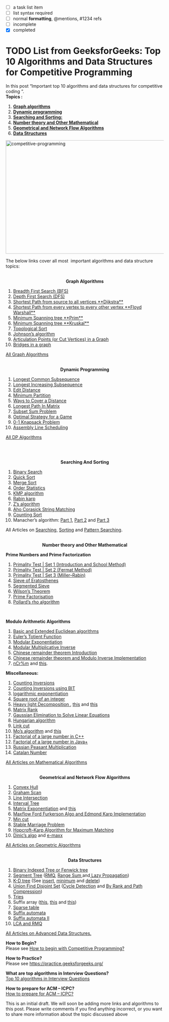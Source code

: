 - [ ] a task list item
- [ ] list syntax required
- [ ] normal **formatting**, @mentions, #1234 refs
- [ ] incomplete
- [x] completed

<h1 class="entry-title">TODO List from GeeksforGeeks: Top 10 Algorithms and Data Structures for Competitive Programming</h1>
				
<p>In this post “Important top 10 algorithms and data structures for competitive coding “.<br>
<strong>Topics : </strong></p>
<ol>
<li><a href="#algo1"><strong>Graph algorithms </strong></a></li>
<li><a href="#algo2"><strong>Dynamic programming </strong></a></li>
<li><a href="#algo3"><strong>Searching and Sorting: </strong></a></li>
<li><a href="#algo4"><strong>Number theory and Other Mathematical </strong></a></li>
<li><a href="#algo6"><strong><strong>Geometrical and Network Flow Algorithms </strong></strong></a></li>
<li><a href="#algo7"><strong><strong>Data Structures</strong></strong></a></li>
</ol>
<p><img src="https://media.geeksforgeeks.org/wp-content/cdn-uploads/Competitive-Programming-1.jpg" alt="competitive-programming" width="580" height="360" class="aligncenter size-full wp-image-140503"></p>
<p>The below links  cover all most &nbsp;important algorithms and data structure topics:</p>
<p style="text-align: center;"><a name="algo1"></a><br>
<strong>Graph Algorithms </strong></p>
            
<ol>
<li><a href="https://www.geeksforgeeks.org/breadth-first-traversal-for-a-graph/">Breadth First Search (BFS)</a></li>
<li><a href="https://www.geeksforgeeks.org/depth-first-traversal-for-a-graph/">Depth First Search (DFS)</a></li>
<li><a href="https://www.geeksforgeeks.org/greedy-algorithms-set-6-dijkstras-shortest-path-algorithm/">Shortest Path from source to all vertices **Dijkstra** </a></li>
<li><a href="https://www.geeksforgeeks.org/dynamic-programming-set-16-floyd-warshall-algorithm/">Shortest Path from every vertex to every other vertex **Floyd Warshall**</a></li>
<li><a href="https://www.geeksforgeeks.org/greedy-algorithms-set-5-prims-minimum-spanning-tree-mst-2/">Minimum Spanning tree **Prim** </a></li>
<li><a href="https://www.geeksforgeeks.org/greedy-algorithms-set-2-kruskals-minimum-spanning-tree-mst/">Minimum Spanning tree **Kruskal** </a></li>
<li><a href="https://www.geeksforgeeks.org/topological-sorting/">Topological Sort</a></li>
<li><a href="https://www.geeksforgeeks.org/johnsons-algorithm/">Johnson’s algorithm</a></li>
<li><a title="Permalink to Articulation Points (or Cut Vertices) in a Graph" href="https://www.geeksforgeeks.org/articulation-points-or-cut-vertices-in-a-graph/" rel="bookmark">Articulation Points (or Cut Vertices) in a Graph</a></li>
<li><a title="Permalink to Bridges in a graph" href="https://www.geeksforgeeks.org/bridge-in-a-graph/" rel="bookmark">Bridges in a graph</a></li>
</ol>
<p><a href="https://www.geeksforgeeks.org/category/graph/">All Graph Algorithms</a></p>
<p style="text-align: center;"><a name="algo2"></a><br>
<strong>Dynamic Programming</strong></p>
<ol>
<li><a href="https://www.geeksforgeeks.org/dynamic-programming-set-4-longest-common-subsequence/">Longest Common Subsequence</a></li>
<li><a href="https://www.geeksforgeeks.org/dynamic-programming-set-3-longest-increasing-subsequence/">Longest Increasing Subsequence</a></li>
<li><a href="https://www.geeksforgeeks.org/dynamic-programming-set-5-edit-distance/">Edit Distance</a></li>
<li><a href="https://www.geeksforgeeks.org/partition-a-set-into-two-subsets-such-that-the-difference-of-subset-sums-is-minimum/">Minimum Partition</a></li>
<li><a href="https://www.geeksforgeeks.org/count-number-of-ways-to-cover-a-distance/">Ways to Cover a Distance</a></li>
<li><a href="https://www.geeksforgeeks.org/find-the-longest-path-in-a-matrix-with-given-constraints/">Longest Path In Matrix</a></li>
<li><a href="https://www.geeksforgeeks.org/dynamic-programming-subset-sum-problem/">Subset Sum Problem</a></li>
<li><a href="https://www.geeksforgeeks.org/dynamic-programming-set-31-optimal-strategy-for-a-game/">Optimal Strategy for a Game</a></li>
<li><a href="https://www.geeksforgeeks.org/dynamic-programming-set-10-0-1-knapsack-problem/">0-1 Knapsack Problem</a></li>
<li><a href="https://www.geeksforgeeks.org/dynamic-programming-set-34-assembly-line-scheduling/">Assembly Line Scheduling</a></li>
</ol>
<p><a href="https://www.geeksforgeeks.org/tag/dynamic-programming/">All DP Algorithms</a></p>
<p>&nbsp;</p>
<p style="text-align: center;"><a name="algo3"></a><br>
<strong>Searching And Sorting</strong></p>
<ol>
<li><a href="http://geeksquiz.com/binary-search/">Binary Search</a></li>
<li><a href="http://geeksquiz.com/quick-sort/">Quick Sort</a></li>
<li><a href="http://geeksquiz.com/merge-sort/">Merge Sort</a></li>
<li><a href="https://www.geeksforgeeks.org/kth-smallestlargest-element-unsorted-array-set-2-expected-linear-time/">Order Statistics</a></li>
<li><a href="https://www.geeksforgeeks.org/searching-for-patterns-set-2-kmp-algorithm/">KMP algorithm</a></li>
<li><a href="https://www.geeksforgeeks.org/searching-for-patterns-set-3-rabin-karp-algorithm/"> Rabin karp</a></li>
<li><a href="https://www.geeksforgeeks.org/z-algorithm-linear-time-pattern-searching-algorithm/"> Z’s algorithm</a></li>
<li><a href="https://www.geeksforgeeks.org/aho-corasick-algorithm-pattern-searching/">Aho Corasick String Matching </a></li>
<li><a title="Permalink to Counting Sort" href="https://www.geeksforgeeks.org/counting-sort/" rel="bookmark">Counting Sort</a></li>
<li>Manacher’s algorithm: <a href="https://www.geeksforgeeks.org/manachers-algorithm-linear-time-longest-palindromic-substring-part-1/">Part 1</a>, <a href="https://www.geeksforgeeks.org/manachers-algorithm-linear-time-longest-palindromic-substring-part-2/">Part 2</a> and <a href="https://www.geeksforgeeks.org/manachers-algorithm-linear-time-longest-palindromic-substring-part-3-2/">Part 3</a></li>
</ol>
<p>All Articles on <a href="https://www.geeksforgeeks.org/category/searching/">Searching</a>, <a href="https://www.geeksforgeeks.org/category/sorting/">Sorting</a> and <a href="https://www.geeksforgeeks.org/category/pattern-searching/">Pattern Searching</a>.</p>
<p style="text-align: center;"><a name="algo4"></a><br>
<strong>Number theory and Other Mathematical</strong></p>
<p><strong>Prime Numbers and Prime Factorization</strong></p>
<ol>
<li><a href="https://www.geeksforgeeks.org/primality-test-set-1-introduction-and-school-method/">Primality Test | Set 1 (Introduction and School Method)</a></li>
<li><a href="https://www.geeksforgeeks.org/primality-test-set-2-fermet-method/">Primality Test | Set 2 (Fermat Method)</a></li>
<li><a title="Permalink to Primality Test | Set 3 (Miller–Rabin)" href="https://www.geeksforgeeks.org/primality-test-set-3-miller-rabin/" rel="bookmark">Primality Test | Set 3 (Miller–Rabin)</a></li>
<li><a href="https://www.geeksforgeeks.org/sieve-of-eratosthenes/">Sieve of Eratosthenes</a></li>
<li><a href="https://www.geeksforgeeks.org/segmented-sieve/">Segmented Sieve</a></li>
<li><a title="Permalink to Wilson’s Theorem" href="https://www.geeksforgeeks.org/wilsons-theorem/" rel="bookmark">Wilson’s Theorem</a></li>
<li><a href="https://www.geeksforgeeks.org/print-all-prime-factors-of-a-given-number/">Prime Factorisation</a></li>
<li><a href="https://www.geeksforgeeks.org/pollards-rho-algorithm-prime-factorization/">Pollard’s rho algorithm</a></li>
</ol>
<p>&nbsp;</p>
<p><strong>Modulo Arithmetic Algorithms</strong></p>
<ol>
<li><a href="https://www.geeksforgeeks.org/basic-and-extended-euclidean-algorithms/">Basic and Extended Euclidean algorithms</a></li>
<li><a href="https://www.geeksforgeeks.org/eulers-totient-function/">Euler’s Totient Function</a></li>
<li><a href="https://www.geeksforgeeks.org/modular-exponentiation-power-in-modular-arithmetic/">Modular Exponentiation</a></li>
<li><a href="https://www.geeksforgeeks.org/multiplicative-inverse-under-modulo-m/">Modular Multiplicative Inverse</a></li>
<li><a href="https://www.geeksforgeeks.org/chinese-remainder-theorem-set-1-introduction/">Chinese remainder theorem Introduction</a></li>
<li><a href="https://www.geeksforgeeks.org/chinese-remainder-theorem-set-2-implementation/">Chinese remainder theorem and Modulo Inverse Implementation</a></li>
<li><a href="https://www.geeksforgeeks.org/compute-ncr-p-set-2-lucas-theorem/">nCr%m</a> and <a href="https://www.geeksforgeeks.org/compute-ncr-p-set-1-introduction-and-dynamic-programming-solution/">this</a>.</li>
</ol>
<p><strong>Miscellaneous:</strong></p>
<ol>
<li><a href="https://www.geeksforgeeks.org/counting-inversions/">Counting Inversions</a></li>
<li><a href="https://www.geeksforgeeks.org/count-inversions-array-set-3-using-bit/">Counting Inversions using BIT</a></li>
<li><a href="https://www.geeksforgeeks.org/write-a-c-program-to-calculate-powxn/">logarithmic exponentiation</a></li>
<li><a title="Permalink to Square root of an integer" href="https://www.geeksforgeeks.org/square-root-of-an-integer/" rel="bookmark">Square root of an integer</a></li>
<li><a href="https://www.geeksforgeeks.org/heavy-light-decomposition-set-1-introduction/">Heavy light Decomposition </a>, <a href="http://e-maxx.ru/algo/heavy_light">this</a> and <a href="http://blog.anudeep2011.com/heavy-light-decomposition/">this</a></li>
<li><a href="https://www.geeksforgeeks.org/program-for-rank-of-matrix/">Matrix Rank</a></li>
<li><a title="Permalink to Gaussian Elimination to Solve Linear Equations" href="https://www.geeksforgeeks.org/gaussian-elimination/" rel="bookmark">Gaussian Elimination to Solve Linear Equations</a></li>
<li><a href="https://en.wikipedia.org/wiki/Hungarian_algorithm">Hungarian algorithm</a></li>
<li><a href="http://www.cs.cmu.edu/~avrim/451f12/lectures/lect1009-linkcut.txt">Link cut</a></li>
<li><a href="https://www.geeksforgeeks.org/mos-algorithm-query-square-root-decomposition-set-1-introduction/">Mo’s algorithm</a> and <a href="http://blog.anudeep2011.com/mos-algorithm/">this</a></li>
<li><a href="https://www.geeksforgeeks.org/factorial-large-number/">Factorial of a large number in C++</a></li>
<li><a href="https://www.geeksforgeeks.org/biginteger-class-in-java/">Factorial of a large number in Java+</a></li>
<li><a href="https://www.geeksforgeeks.org/fast-multiplication-method-without-using-multiplication-operator-russian-peasants-algorithm/">Russian Peasant Multiplication</a></li>
<li><a href="https://www.geeksforgeeks.org/program-nth-catalan-number/"> Catalan Number</a></li>
</ol>
<p><a href="https://www.geeksforgeeks.org/tag/MathematicalAlgo/">All Articles on Mathematical Algorithms</a></p>
<p style="text-align: center;"><a name="algo6"></a><br>
<strong>Geometrical and Network Flow Algorithms</strong></p>
<ol>
<li><a href="https://www.geeksforgeeks.org/convex-hull-set-1-jarviss-algorithm-or-wrapping/">Convex Hull</a></li>
<li><a href="https://www.geeksforgeeks.org/convex-hull-set-2-graham-scan/">Graham Scan</a></li>
<li><a href="https://www.geeksforgeeks.org/check-if-two-given-line-segments-intersect/">Line Intersection</a></li>
<li><a href="https://www.geeksforgeeks.org/interval-tree/">Interval Tree</a></li>
<li><a href="https://www.geeksforgeeks.org/matrix-exponentiation/">Matrix Exponentiation</a> and <a href="http://zobayer.blogspot.in/2010/11/matrix-exponentiation.html">this</a></li>
<li><a href="https://www.geeksforgeeks.org/ford-fulkerson-algorithm-for-maximum-flow-problem/">Maxflow Ford Furkerson Algo and Edmond Karp Implementation</a></li>
<li><a href="https://www.geeksforgeeks.org/minimum-cut-in-a-directed-graph/">Min cut</a></li>
<li><a href="https://www.geeksforgeeks.org/stable-marriage-problem/">Stable Marriage Problem</a></li>
<li><a href="https://www.geeksforgeeks.org/hopcroft-karp-algorithm-for-maximum-matching-set-1-introduction/">Hopcroft–Karp Algorithm for Maximum Matching </a></li>
<li><a href="https://www.geeksforgeeks.org/dinics-algorithm-maximum-flow/">Dinic’s algo</a> and <a href="http://e-maxx.ru/algo/dinic">e-maxx</a></li>
</ol>
<p><a href="https://www.geeksforgeeks.org/tag/geometric-algorithms/">All Articles on Geometric Algorithms</a></p>
<p style="text-align: center;"><a name="algo7"></a><br>
<strong>Data Structures</strong></p>
<ol>
<li><a href="https://www.geeksforgeeks.org/binary-indexed-tree-or-fenwick-tree-2/"> Binary Indexed Tree or Fenwick tree </a></li>
<li><a href="https://www.geeksforgeeks.org/segment-tree-set-1-range-minimum-query/"> Segment Tree</a> (<a href="https://www.geeksforgeeks.org/segment-tree-set-1-range-minimum-query/">RMQ</a>, <a href="https://www.geeksforgeeks.org/segment-tree-set-1-sum-of-given-range/">Range Sum </a>and<a href="https://www.geeksforgeeks.org/lazy-propagation-in-segment-tree/"> Lazy Propagation</a>)</li>
<li><a href="https://www.geeksforgeeks.org/k-dimensional-tree/">K-D tree</a> (See <a href="https://www.geeksforgeeks.org/k-dimensional-tree/">insert</a>, <a href="https://www.geeksforgeeks.org/k-dimensional-tree-set-2-find-minimum/">minimum</a> and <a href="https://www.geeksforgeeks.org/k-dimensional-tree-set-3-delete/">delete</a>)</li>
<li><a href="https://www.geeksforgeeks.org/union-find/">Union Find Disjoint Set</a> (<a href="https://www.geeksforgeeks.org/union-find-algorithm-set-2-union-by-rank/">Cycle Detection</a> and <a href="https://www.geeksforgeeks.org/union-find-algorithm-set-2-union-by-rank/">By Rank and Path Compression</a>)</li>
<li><a href="https://www.geeksforgeeks.org/trie-insert-and-search/">Tries</a></li>
<li>Suffix array (<a href="http://web.stanford.edu/class/cs97si/suffix-array.pdf">this</a>, <a href="https://www.geeksforgeeks.org/suffix-array-set-1-introduction/">this</a> and <a href="https://www.geeksforgeeks.org/suffix-array-set-2-a-nlognlogn-algorithm/">this</a>)</li>
<li><a href="https://www.geeksforgeeks.org/range-minimum-query-for-static-array/"> Sparse table</a></li>
<li><a href="https://www.geeksforgeeks.org/searching-for-patterns-set-5-finite-automata/"> Suffix automata</a></li>
<li><a href="https://www.geeksforgeeks.org/pattern-searching-set-5-efficient-constructtion-of-finite-automata/">Suffix automata II </a></li>
<li><a href="https://www.geeksforgeeks.org/find-lca-in-binary-tree-using-rmq/">LCA and RMQ</a></li>
</ol>
<p><a href="https://www.geeksforgeeks.org/category/advanced-data-structure/">All Articles on Advanced Data Structures.</a></p>
<p><strong>How to Begin?</strong><br>
Please see <a href="http://geeksquiz.com/how-to-begin-with-competitive-programming/">How to begin with Competitive Programming?</a></p>
<p><strong>How to Practice?</strong><br>
Please see <a href="https://practice.geeksforgeeks.org/">https://practice.geeksforgeeks.org/</a></p>
<p><strong>What are top algorithms in Interview Questions?</strong><br>
<a href="https://www.geeksforgeeks.org/top-10-algorithms-in-interview-questions/">Top 10 algorithms in Interview Questions</a></p>
<p><strong>How to prepare for ACM – ICPC?</strong><br>
<a href="https://www.geeksforgeeks.org/how-to-prepare-for-acm-icpc/">How to prepare for ACM – ICPC?</a></p>
<p>This is an initial draft. We will soon be adding more links and algorithms to this post. Please write comments if you find anything incorrect, or you want to share more information about the topic discussed above</p>
                      